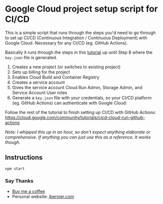 # Google Cloud project setup script for CI/CD

This is a simple script that runs through the steps you'd need to go through to set up CI/CD (Continuous Integration / Continuous Deployment) with Google Cloud. Necessary for any CI/CD (eg. GitHub Actions).

Basically it runs through the steps in this [tutorial](https://cloud.google.com/community/tutorials/cicd-cloud-run-github-actions) up until Step 8 where the `key.json` file is generated.

1. Creates a new project (or switches to existing project)
2. Sets up billing for the project
3. Enables Cloud Build and Container Registry
4. Creates a service account
5. Gives the service account Cloud Run Admin, Storage Admin, and Service Account User roles
6. Generate a `key.json` file with your credentials, so your CI/CD platform (eg. GitHub Actions) can authenticate with Google Cloud:

Follow the rest of the tutorial to finish setting up CI/CD with GitHub Actions: https://cloud.google.com/community/tutorials/cicd-cloud-run-github-actions

*Note: I whipped this up in an hour, so don't expect anything elaborate or comprehensive. If anything you can just use this as a reference. It works though.*

## Instructions

```
npm start
```

### Say Thanks

- [Buy me a coffee](https://www.buymeacoffee.com/jbernier)
- Personal website: [jbernier.com](https://www.jbernier.com/)